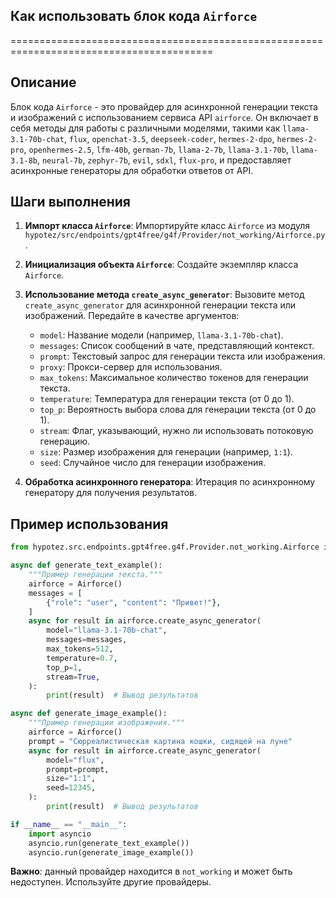 ## Как использовать блок кода `Airforce`
=========================================================================================

Описание
-------------------------
Блок кода `Airforce` - это провайдер для асинхронной генерации текста и изображений с использованием сервиса API `airforce`. Он включает в себя методы для работы с различными моделями, такими как `llama-3.1-70b-chat`, `flux`, `openchat-3.5`, `deepseek-coder`, `hermes-2-dpo`, `hermes-2-pro`, `openhermes-2.5`, `lfm-40b`, `german-7b`, `llama-2-7b`, `llama-3.1-70b`, `llama-3.1-8b`, `neural-7b`, `zephyr-7b`, `evil`, `sdxl`, `flux-pro`, и предоставляет асинхронные генераторы для обработки ответов от API.

Шаги выполнения
-------------------------
1. **Импорт класса `Airforce`**: Импортируйте класс `Airforce` из модуля `hypotez/src/endpoints/gpt4free/g4f/Provider/not_working/Airforce.py`.

2. **Инициализация объекта `Airforce`**: Создайте экземпляр класса `Airforce`.

3. **Использование метода `create_async_generator`**: Вызовите метод `create_async_generator` для асинхронной генерации текста или изображений. Передайте в качестве аргументов:
    - `model`: Название модели (например, `llama-3.1-70b-chat`).
    - `messages`: Список сообщений в чате, представляющий контекст.
    - `prompt`: Текстовый запрос для генерации текста или изображения.
    - `proxy`: Прокси-сервер для использования.
    - `max_tokens`: Максимальное количество токенов для генерации текста.
    - `temperature`: Температура для генерации текста (от 0 до 1).
    - `top_p`: Вероятность выбора слова для генерации текста (от 0 до 1).
    - `stream`: Флаг, указывающий, нужно ли использовать потоковую генерацию.
    - `size`: Размер изображения для генерации (например, `1:1`).
    - `seed`: Случайное число для генерации изображения.

4. **Обработка асинхронного генератора**: Итерация по асинхронному генератору для получения результатов.

Пример использования
-------------------------

```python
from hypotez.src.endpoints.gpt4free.g4f.Provider.not_working.Airforce import Airforce

async def generate_text_example():
    """Пример генерации текста."""
    airforce = Airforce()
    messages = [
        {"role": "user", "content": "Привет!"},
    ]
    async for result in airforce.create_async_generator(
        model="llama-3.1-70b-chat",
        messages=messages,
        max_tokens=512,
        temperature=0.7,
        top_p=1,
        stream=True,
    ):
        print(result)  # Вывод результатов

async def generate_image_example():
    """Пример генерации изображения."""
    airforce = Airforce()
    prompt = "Сюрреалистическая картина кошки, сидящей на луне"
    async for result in airforce.create_async_generator(
        model="flux",
        prompt=prompt,
        size="1:1",
        seed=12345,
    ):
        print(result)  # Вывод результатов

if __name__ == "__main__":
    import asyncio
    asyncio.run(generate_text_example())
    asyncio.run(generate_image_example())

```

**Важно**: данный провайдер находится в `not_working` и может быть недоступен. Используйте другие провайдеры.